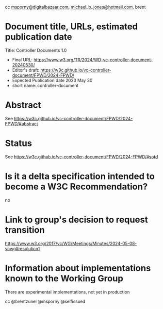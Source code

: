 cc msporny@digitalbazaar.com, michael_b_jones@hotmail.com, brent



# Document title, URLs, estimated publication date

Title: Controller Documents 1.0
- Final URL: https://www.w3.org/TR/2024/WD-vc-controller-document-20240530/
- Editor's draft: https://w3c.github.io/vc-controller-document/FPWD/2024-FPWD/
- Expected Publication date 2023 May 30
- short name: controller-document

# Abstract
See https://w3c.github.io/vc-controller-document/FPWD/2024-FPWD/#abstract

# Status
See https://w3c.github.io/vc-controller-document/FPWD/2024-FPWD/#sotd

# Is it a delta specification intended to become a W3C Recommendation?
no

# Link to group's decision to request transition
https://www.w3.org/2017/vc/WG/Meetings/Minutes/2024-05-08-vcwg#resolution1

# Information about implementations known to the Working Group
There are experimental implementations, not yet in production

cc @brentzunel @msporny @selfissued
